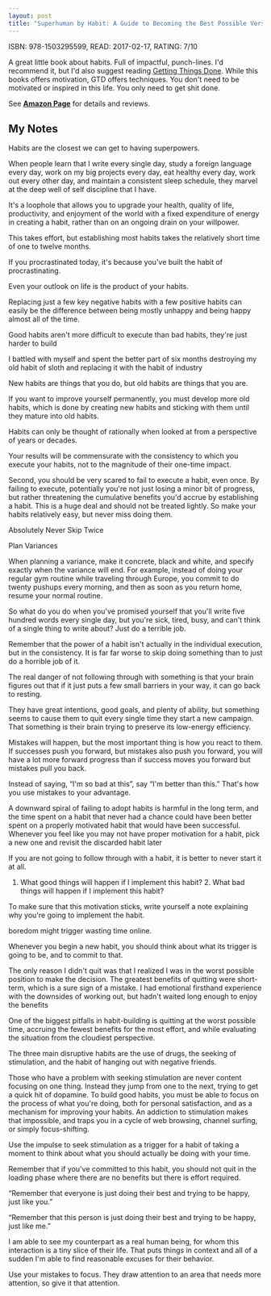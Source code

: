 ```yaml
---
layout: post
title: "Superhuman by Habit: A Guide to Becoming the Best Possible Version of Yourself, One Tiny Habit at a Time - by Tynan"
---
```


ISBN: 978-1503295599, READ: 2017-02-17, RATING: 7/10

A great little book about habits. Full of impactful, punch-lines. I'd recommend it, but I'd also suggest reading [Getting Things Done](/GTD/). While this books offers motivation, GTD offers techniques. You don't need to be motivated or inspired in this life. You only need to get shit done.

<!--more-->

See [__Amazon Page__](http://amzn.to/2lnQ8mr) for details and reviews.

## My Notes
Habits are the closest we can get to having superpowers.

When people learn that I write every single day, study a foreign language every day, work on my big projects every day, eat healthy every day, work out every other day, and maintain a consistent sleep schedule, they marvel at the deep well of self discipline that I have.

It's a loophole that allows you to upgrade your health, quality of life, productivity, and enjoyment of the world with a fixed expenditure of energy in creating a habit, rather than on an ongoing drain on your willpower.

This takes effort, but establishing most habits takes the relatively short time of one to twelve months.

If you procrastinated today, it's because you've built the habit of procrastinating.

Even your outlook on life is the product of your habits.

Replacing just a few key negative habits with a few positive habits can easily be the difference between being mostly unhappy and being happy almost all of the time.

Good habits aren't more difficult to execute than bad habits, they're just harder to build

I battled with myself and spent the better part of six months destroying my old habit of sloth and replacing it with the habit of industry

New habits are things that you do, but old habits are things that you are.

If you want to improve yourself permanently, you must develop more old habits, which is done by creating new habits and sticking with them until they mature into old habits.

Habits can only be thought of rationally when looked at from a perspective of years or decades.

Your results will be commensurate with the consistency to which you execute your habits, not to the magnitude of their one-time impact.

Second, you should be very scared to fail to execute a habit, even once. By failing to execute, potentially you're not just losing a minor bit of progress, but rather threatening the cumulative benefits you'd accrue by establishing a habit. This is a huge deal and should not be treated lightly. So make your habits relatively easy, but never miss doing them.

Absolutely Never Skip Twice

Plan Variances

When planning a variance, make it concrete, black and white, and specify exactly when the variance will end. For example, instead of doing your regular gym routine while traveling through Europe, you commit to do twenty pushups every morning, and then as soon as you return home, resume your normal routine.

So what do you do when you've promised yourself that you'll write five hundred words every single day, but you're sick, tired, busy, and can't think of a single thing to write about? Just do a terrible job.

Remember that the power of a habit isn't actually in the individual execution, but in the consistency. It is far far worse to skip doing something than to just do a horrible job of it.

The real danger of not following through with something is that your brain figures out that if it just puts a few small barriers in your way, it can go back to resting.

They have great intentions, good goals, and plenty of ability, but something seems to cause them to quit every single time they start a new campaign. That something is their brain trying to preserve its low-energy efficiency.

Mistakes will happen, but the most important thing is how you react to them. If successes push you forward, but mistakes also push you forward, you will have a lot more forward progress than if success moves you forward but mistakes pull you back.

Instead of saying, “I'm so bad at this”, say “I'm better than this.” That's how you use mistakes to your advantage.

A downward spiral of failing to adopt habits is harmful in the long term, and the time spent on a habit that never had a chance could have been better spent on a properly motivated habit that would have been successful. Whenever you feel like you may not have proper motivation for a habit, pick a new one and revisit the discarded habit later

If you are not going to follow through with a habit, it is better to never start it at all.

1. What good things will happen if I implement this habit? 2. What bad things will happen if I implement this habit?

To make sure that this motivation sticks, write yourself a note explaining why you're going to implement the habit.

boredom might trigger wasting time online.

Whenever you begin a new habit, you should think about what its trigger is going to be, and to commit to that.

The only reason I didn't quit was that I realized I was in the worst possible position to make the decision. The greatest benefits of quitting were short-term, which is a sure sign of a mistake. I had emotional firsthand experience with the downsides of working out, but hadn't waited long enough to enjoy the benefits

One of the biggest pitfalls in habit-building is quitting at the worst possible time, accruing the fewest benefits for the most effort, and while evaluating the situation from the cloudiest perspective.

The three main disruptive habits are the use of drugs, the seeking of stimulation, and the habit of hanging out with negative friends.

Those who have a problem with seeking stimulation are never content focusing on one thing. Instead they jump from one to the next, trying to get a quick hit of dopamine. To build good habits, you must be able to focus on the process of what you're doing, both for personal satisfaction, and as a mechanism for improving your habits. An addiction to stimulation makes that impossible, and traps you in a cycle of web browsing, channel surfing, or simply focus-shifting.

Use the impulse to seek stimulation as a trigger for a habit of taking a moment to think about what you should actually be doing with your time.

Remember that if you've committed to this habit, you should not quit in the loading phase where there are no benefits but there is effort required.

“Remember that everyone is just doing their best and trying to be happy, just like you.”

“Remember that this person is just doing their best and trying to be happy, just like me.”

I am able to see my counterpart as a real human being, for whom this interaction is a tiny slice of their life. That puts things in context and all of a sudden I'm able to find reasonable excuses for their behavior.

Use your mistakes to focus. They draw attention to an area that needs more attention, so give it that attention.

